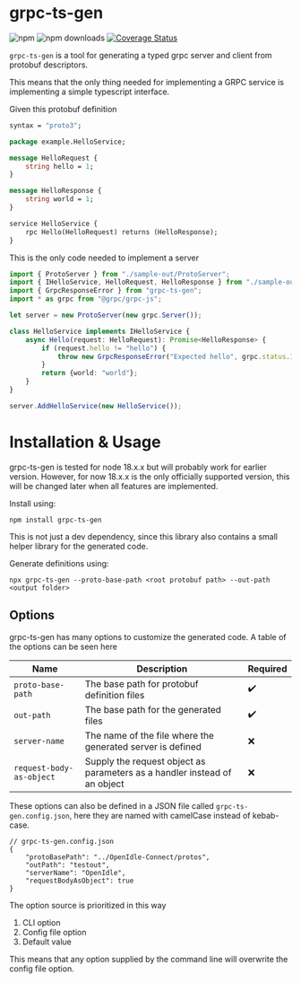 # grpc-ts-gen
![npm](https://img.shields.io/npm/v/grpc-ts-gen)
![npm downloads](https://img.shields.io/npm/dm/grpc-ts-gen) 
[![Coverage Status](https://coveralls.io/repos/github/OpenIdle/grpc-ts-gen/badge.svg?branch=main)](https://coveralls.io/github/OpenIdle/grpc-ts-gen?branch=main)

`grpc-ts-gen` is a tool for generating a typed grpc server and client from protobuf descriptors.

This means that the only thing needed for implementing a GRPC service is implementing a simple typescript interface.

Given this protobuf definition
```proto
syntax = "proto3";

package example.HelloService;

message HelloRequest {
	string hello = 1;
}

message HelloResponse {
	string world = 1;
}

service HelloService {
	rpc Hello(HelloRequest) returns (HelloResponse);
}
```

This is the only code needed to implement a server

```ts
import { ProtoServer } from "./sample-out/ProtoServer";
import { IHelloService, HelloRequest, HelloResponse } from "./sample-out/Example/HelloService"
import { GrpcResponseError } from "grpc-ts-gen";
import * as grpc from "@grpc/grpc-js";

let server = new ProtoServer(new grpc.Server());

class HelloService implements IHelloService {
	async Hello(request: HelloRequest): Promise<HelloResponse> {
		if (request.hello != "hello") {
			throw new GrpcResponseError("Expected hello", grpc.status.INVALID_ARGUMENT)
		}
		return {world: "world"};
	}
}

server.AddHelloService(new HelloService());

```


# Installation & Usage
grpc-ts-gen is tested for node 18.x.x but will probably work for earlier version. However, for now 18.x.x is the only officially supported version, this will be changed later when all features are implemented.

Install using:
```
npm install grpc-ts-gen
```
This is not just a dev dependency, since this library also contains a small helper library for the generated code.

Generate definitions using:
```
npx grpc-ts-gen --proto-base-path <root protobuf path> --out-path <output folder>
```


## Options
grpc-ts-gen has many options to customize the generated code. A table of the options can be seen here

| Name | Description | Required |
|------|-------------|----------|
| `proto-base-path` | The base path for protobuf definition files | ✔️ |
| `out-path` | The base path for the generated files | ✔️ |
| `server-name` | The name of the file where the generated server is defined | ❌ |
| `request-body-as-object` | Supply the request object as parameters as a handler instead of an object | ❌ |

These options can also be defined in a JSON file called `grpc-ts-gen.config.json`, here they are named with camelCase instead of kebab-case.
```
// grpc-ts-gen.config.json
{
	"protoBasePath": "../OpenIdle-Connect/protos",
	"outPath": "testout",
	"serverName": "OpenIdle",
	"requestBodyAsObject": true
}
```

The option source is prioritized in this way

1. CLI option
2. Config file option
3. Default value

This means that any option supplied by the command line will overwrite the config file option.

